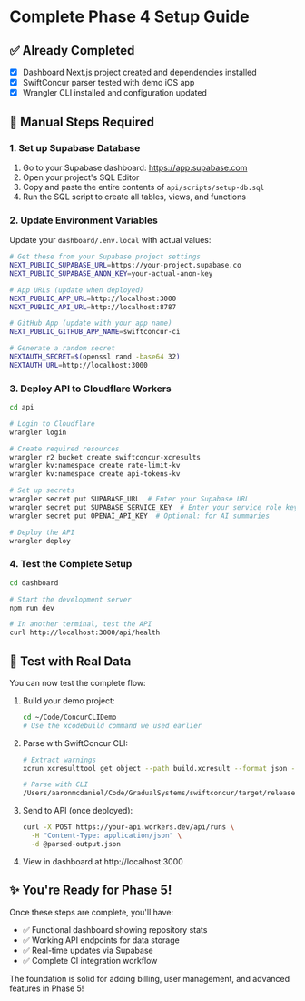 # Complete Phase 4 Setup Guide

## ✅ Already Completed
- [x] Dashboard Next.js project created and dependencies installed
- [x] SwiftConcur parser tested with demo iOS app 
- [x] Wrangler CLI installed and configuration updated

## 🔧 Manual Steps Required

### 1. Set up Supabase Database
1. Go to your Supabase dashboard: https://app.supabase.com
2. Open your project's SQL Editor
3. Copy and paste the entire contents of `api/scripts/setup-db.sql`
4. Run the SQL script to create all tables, views, and functions

### 2. Update Environment Variables
Update your `dashboard/.env.local` with actual values:
```bash
# Get these from your Supabase project settings
NEXT_PUBLIC_SUPABASE_URL=https://your-project.supabase.co
NEXT_PUBLIC_SUPABASE_ANON_KEY=your-actual-anon-key

# App URLs (update when deployed)
NEXT_PUBLIC_APP_URL=http://localhost:3000
NEXT_PUBLIC_API_URL=http://localhost:8787

# GitHub App (update with your app name)
NEXT_PUBLIC_GITHUB_APP_NAME=swiftconcur-ci

# Generate a random secret
NEXTAUTH_SECRET=$(openssl rand -base64 32)
NEXTAUTH_URL=http://localhost:3000
```

### 3. Deploy API to Cloudflare Workers
```bash
cd api

# Login to Cloudflare
wrangler login

# Create required resources
wrangler r2 bucket create swiftconcur-xcresults
wrangler kv:namespace create rate-limit-kv
wrangler kv:namespace create api-tokens-kv

# Set up secrets
wrangler secret put SUPABASE_URL  # Enter your Supabase URL
wrangler secret put SUPABASE_SERVICE_KEY  # Enter your service role key
wrangler secret put OPENAI_API_KEY  # Optional: for AI summaries

# Deploy the API
wrangler deploy
```

### 4. Test the Complete Setup
```bash
cd dashboard

# Start the development server
npm run dev

# In another terminal, test the API
curl http://localhost:3000/api/health
```

## 🎯 Test with Real Data

You can now test the complete flow:

1. Build your demo project: 
   ```bash
   cd ~/Code/ConcurCLIDemo
   # Use the xcodebuild command we used earlier
   ```

2. Parse with SwiftConcur CLI:
   ```bash
   # Extract warnings
   xcrun xcresulttool get object --path build.xcresult --format json --legacy | jq '.actions._values[0].buildResult.issues.warningSummaries' > warnings.json
   
   # Parse with CLI
   /Users/aaronmcdaniel/Code/GradualSystems/swiftconcur/target/release/swiftconcur-parser -f warnings.json
   ```

3. Send to API (once deployed):
   ```bash
   curl -X POST https://your-api.workers.dev/api/runs \
     -H "Content-Type: application/json" \
     -d @parsed-output.json
   ```

4. View in dashboard at http://localhost:3000

## ✨ You're Ready for Phase 5!

Once these steps are complete, you'll have:
- ✅ Functional dashboard showing repository stats
- ✅ Working API endpoints for data storage
- ✅ Real-time updates via Supabase
- ✅ Complete CI integration workflow

The foundation is solid for adding billing, user management, and advanced features in Phase 5!